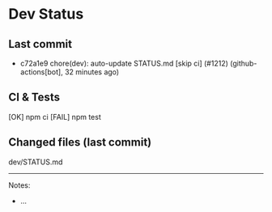 # Dev Status

## Last commit
- c72a1e9 chore(dev): auto-update STATUS.md [skip ci] (#1212) (github-actions[bot], 32 minutes ago)
## CI & Tests
[OK] npm ci
[FAIL] npm test

## Changed files (last commit)
dev/STATUS.md

---
Notes:
- ...
